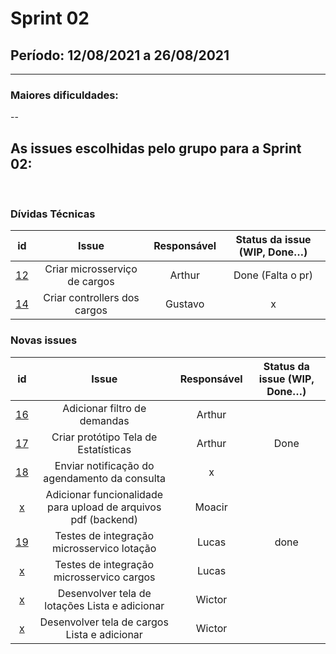 # Sprint 02

## Período: 12/08/2021 a 26/08/2021

<p align="justify"> 

  ---
 </p>

### Maiores dificuldades:

<p align="justify"> -- </p>



## As issues escolhidas pelo grupo para a Sprint 02:

<br>

### Dívidas Técnicas

| id | Issue | Responsável | Status da issue (WIP, Done…)|
| :----: | :----: | :----: | :----: |
| [12](https://github.com/DITGO/2020-2-SiGeD/issues/12) | Criar microsserviço de cargos | Arthur| Done (Falta o pr) |
| [14](https://github.com/DITGO/2020-2-SiGeD/issues/14) | Criar controllers dos cargos | Gustavo | x |

### Novas issues

| id | Issue | Responsável | Status da issue (WIP, Done…)|
| :----: | :----: | :----: | :----: |
| [16](https://github.com/DITGO/2020-2-SiGeD/issues/16) | Adicionar filtro de demandas | Arthur  |
| [17](https://github.com/DITGO/2020-2-SiGeD/issues/17) | Criar protótipo Tela de Estatísticas | Arthur | Done |
| [18](https://github.com/DITGO/2020-2-SiGeD/issues/18) | Enviar notificação do agendamento da consulta | x |  |
| [x](https://github.com/DITGO/2020-2-SiGeD/issues/x) | Adicionar funcionalidade para upload de arquivos pdf (backend) | Moacir |  |
| [19](https://github.com/DITGO/2020-2-SiGeD/issues/x) | Testes de integração microsservico lotação | Lucas | done |
| [x](https://github.com/DITGO/2020-2-SiGeD/issues/x) | Testes de integração microsservico cargos | Lucas |  |
| [x](https://github.com/DITGO/2020-2-SiGeD/issues/x) | Desenvolver tela de lotações Lista e adicionar | Wictor |  |
| [x](https://github.com/DITGO/2020-2-SiGeD/issues/x) | Desenvolver tela de cargos Lista e adicionar | Wictor |  |
